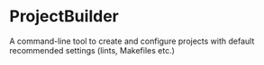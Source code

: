 # ProjectBuilder
A command-line tool to create and configure projects with default recommended settings (lints, Makefiles etc.)
